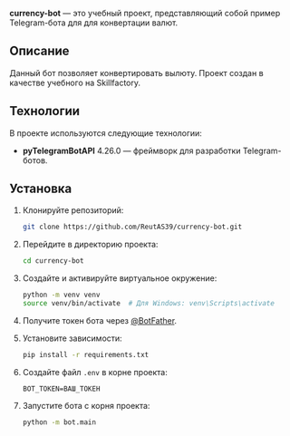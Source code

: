 **currency-bot** — это учебный проект, представляющий собой пример Telegram-бота для для конвертации валют.

## Описание

Данный бот позволяет конвертировать вылюту. Проект создан в качестве учебного на Skillfactory.

## Технологии

В проекте используются следующие технологии:

- **pyTelegramBotAPI** 4.26.0 — фреймворк для разработки Telegram-ботов.

## Установка

1. Клонируйте репозиторий:

   ```bash
   git clone https://github.com/ReutAS39/currency-bot.git
   ```

2. Перейдите в директорию проекта:

   ```bash
   cd currency-bot
   ```

3. Создайте и активируйте виртуальное окружение:

   ```bash
   python -m venv venv
   source venv/bin/activate  # Для Windows: venv\Scripts\activate
   ```

4. Получите токен бота через [@BotFather](https://t.me/BotFather).


5. Установите зависимости:

   ```bash
   pip install -r requirements.txt
   ```

6. Создайте файл `.env` в корне проекта:

   ```
   BOT_TOKEN=ВАШ_ТОКЕН
   ```

7. Запустите бота c корня проекта:

   ```bash
   python -m bot.main
   ```
